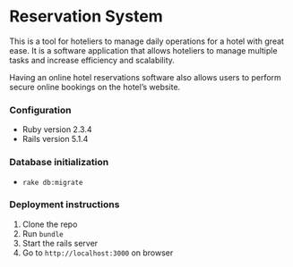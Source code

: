 # Reservation System

This is a tool for hoteliers to manage daily operations for a hotel with great
ease. It is a software application that allows hoteliers to manage multiple
tasks and increase efficiency and scalability.

Having an online hotel reservations software also allows users to perform
secure online bookings on the hotel’s website.


### Configuration

  - Ruby version 2.3.4
  - Rails version 5.1.4

### Database initialization

  - `rake db:migrate`

### Deployment instructions

  1. Clone the repo
  2. Run `bundle`
  3. Start the rails server
  4. Go to `http://localhost:3000` on browser
